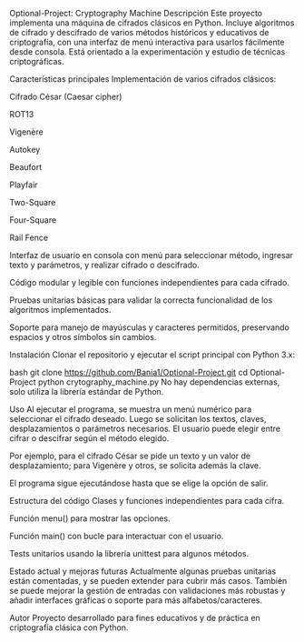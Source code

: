 Optional-Project: Cryptography Machine
Descripción
Este proyecto implementa una máquina de cifrados clásicos en Python. Incluye algoritmos de cifrado y descifrado de varios métodos históricos y educativos de criptografía, con una interfaz de menú interactiva para usarlos fácilmente desde consola. Está orientado a la experimentación y estudio de técnicas criptográficas.

Características principales
Implementación de varios cifrados clásicos:

Cifrado César (Caesar cipher)

ROT13

Vigenère

Autokey

Beaufort

Playfair

Two-Square

Four-Square

Rail Fence

Interfaz de usuario en consola con menú para seleccionar método, ingresar texto y parámetros, y realizar cifrado o descifrado.

Código modular y legible con funciones independientes para cada cifrado.

Pruebas unitarias básicas para validar la correcta funcionalidad de los algoritmos implementados.

Soporte para manejo de mayúsculas y caracteres permitidos, preservando espacios y otros símbolos sin cambios.

Instalación
Clonar el repositorio y ejecutar el script principal con Python 3.x:

bash
git clone https://github.com/Bania1/Optional-Project.git
cd Optional-Project
python crytography_machine.py
No hay dependencias externas, solo utiliza la librería estándar de Python.

Uso
Al ejecutar el programa, se muestra un menú numérico para seleccionar el cifrado deseado. Luego se solicitan los textos, claves, desplazamientos o parámetros necesarios. El usuario puede elegir entre cifrar o descifrar según el método elegido.

Por ejemplo, para el cifrado César se pide un texto y un valor de desplazamiento; para Vigenère y otros, se solicita además la clave.

El programa sigue ejecutándose hasta que se elige la opción de salir.

Estructura del código
Clases y funciones independientes para cada cifra.

Función menu() para mostrar las opciones.

Función main() con bucle para interactuar con el usuario.

Tests unitarios usando la librería unittest para algunos métodos.

Estado actual y mejoras futuras
Actualmente algunas pruebas unitarias están comentadas, y se pueden extender para cubrir más casos. También se puede mejorar la gestión de entradas con validaciones más robustas y añadir interfaces gráficas o soporte para más alfabetos/caracteres.

Autor
Proyecto desarrollado para fines educativos y de práctica en criptografía clásica con Python.
